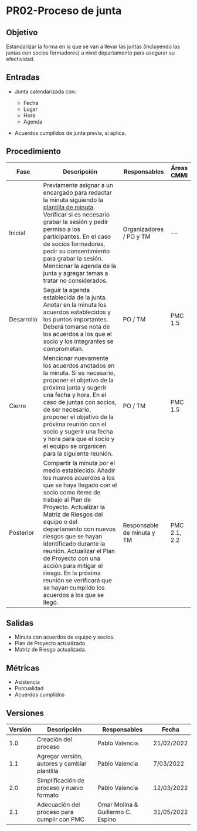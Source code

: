 # PR02-Proceso de junta

## Objetivo

Estandarizar la forma en la que se van a llevar las juntas (incluyendo las juntas con socios formadores) a nivel departamento
para asegurar su efectividad.

## Entradas

- Junta calendarizada con:
  - Fecha
  - Lugar
  - Hora
  - Agenda

- Acuerdos cumplidos de junta previa, si aplica.


## Procedimiento

| Fase       | Descripción                                                                                                                                                                                                                                                           | Responsables          | Áreas CMMI |
|------------|-----------------------------------------------------------------------------------------------------------------------------------------------------------------------------------------------------------------------------------------------------------------------|-----------------------|------------|
| Inicial    | Previamente asignar a un encargado para redactar la minuta siguiendo la [plantilla de minuta](../Plantillas/PL03.md). Verificar si es necesario grabar la sesión y pedir permiso a los participantes. En el caso de socios formadores, pedir su consentimiento para grabar la sesión. Mencionar la agenda de la junta y agregar temas a tratar no considerados. | Organizadores / PO y TM    | --         |
| Desarrollo | Seguir la agenda establecida de la junta. Anotar en la minuta los acuerdos establecidos y los puntos importantes. Deberá tomarse nota de los acuerdos a los que el socio y los integrantes se comprometan.                                                                                                                                                     | PO / TM         | PMC 1.5         |
| Cierre     | Mencionar nuevamente los acuerdos anotados en la minuta. Si es necesario, proponer el objetivo de la próxima junta y sugerir una fecha y hora. En el caso de juntas con socios, de ser necesario, proponer el objetivo de la próxima reunión con el socio y sugerir una fecha y hora para que el socio y el equipo se organicen para la siguiente reunión.                                                                                                                        | PO / TM         | PMC 1.5         |
| Posterior  | Compartir la minuta por el medio establecido. Añadir los nuevos acuerdos a los que se haya llegado con el socio como ítems de trabajo al Plan de Proyecto. Actualizar la Matriz de Riesgos del equipo o del departamento con nuevos riesgos que se hayan identificado durante la reunión. Actualizar el Plan de Proyecto con una acción para mitigar el riesgo. En la próxima reunión se verificará que se hayan cumplido los acuerdos a los que se llegó.                                                                                                                                                                                                                         | Responsable de minuta y TM | PMC 2.1, 2.2         |


## Salidas

- Minuta con acuerdos de equipo y socios.
- Plan de Proyecto actualizado.
- Matriz de Riesgo actualizada.

## Métricas

- Asistencia
- Puntualidad
- Acuerdos cumplidos

## Versiones

| Versión | Descripción                                  | Responsables   | Fecha      |
| ------- | -------------------------------------------- | -------------- | ---------- |
| 1.0     | Creación del proceso                         | Pablo Valencia | 21/02/2022 |
| 1.1     | Agregar versión, autores y cambiar plantilla | Pablo Valencia | 7/03/2022  |
| 2.0     | Simplificación de proceso y nuevo formato    | Pablo Valencia | 12/03/2022 |
| 2.1     | Adecuación del proceso para cumplir con PMC   | Omar Molina & Guillermo C. Espino | 31/05/2022 |

